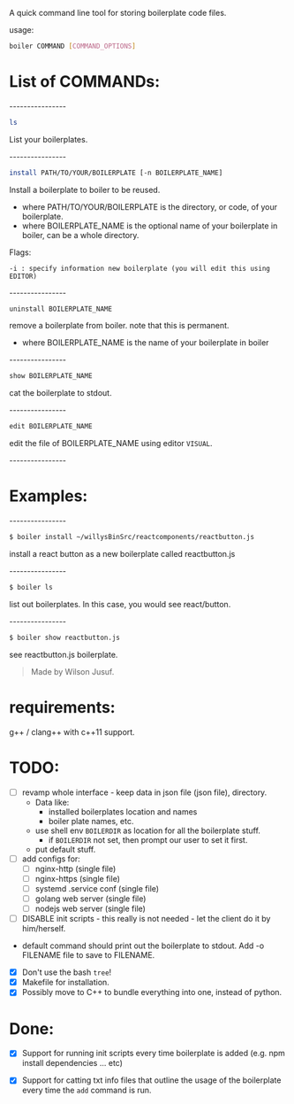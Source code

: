 A quick command line tool for storing boilerplate code files.

usage: 
```sh
boiler COMMAND [COMMAND_OPTIONS]
```
# List of COMMANDs:

\-\-\-\-\-\-\-\-\-\-\-\-\-\-\-\-

```sh
ls
```
List your boilerplates.

\-\-\-\-\-\-\-\-\-\-\-\-\-\-\-\-

```sh
install PATH/TO/YOUR/BOILERPLATE [-n BOILERPLATE_NAME]
```

Install a boilerplate to boiler to be reused.

- where PATH/TO/YOUR/BOILERPLATE is the directory, or code, of your boilerplate.
- where BOILERPLATE_NAME is the optional name of your boilerplate in boiler, can be a whole directory.
    
Flags:

    -i : specify information new boilerplate (you will edit this using EDITOR)
    
\-\-\-\-\-\-\-\-\-\-\-\-\-\-\-\-

```sh
uninstall BOILERPLATE_NAME
```
remove a boilerplate from boiler. note that this is permanent.

- where BOILERPLATE_NAME is the name of your boilerplate in boiler

\-\-\-\-\-\-\-\-\-\-\-\-\-\-\-\-

```sh
show BOILERPLATE_NAME
```
cat the boilerplate to stdout.

\-\-\-\-\-\-\-\-\-\-\-\-\-\-\-\-

```sh
edit BOILERPLATE_NAME
```
edit the file of BOILERPLATE_NAME using editor `VISUAL`.

\-\-\-\-\-\-\-\-\-\-\-\-\-\-\-\-

# Examples:

\-\-\-\-\-\-\-\-\-\-\-\-\-\-\-\-

```sh
$ boiler install ~/willysBinSrc/reactcomponents/reactbutton.js
```
install a react button as a new boilerplate called reactbutton.js

\-\-\-\-\-\-\-\-\-\-\-\-\-\-\-\-

```sh
$ boiler ls
```
list out boilerplates. In this case, you would see react/button.

\-\-\-\-\-\-\-\-\-\-\-\-\-\-\-\-

```sh
$ boiler show reactbutton.js
```
see reactbutton.js boilerplate.

> Made by Wilson Jusuf.

# requirements:
g++ / clang++ with c++11 support.

# TODO:
- [ ] revamp whole interface - keep data in json file (json file), directory.
    -  Data like:
        - installed boilerplates location and names
        - boiler plate names, etc.
    - use shell env `BOILERDIR` as location for all the boilerplate stuff.
        - if `BOILERDIR` not set, then prompt our user to set it first.
    - put default stuff.
- [ ] add configs for:
    - [ ] nginx-http (single file)
    - [ ] nginx-https (single file)
    - [ ] systemd .service conf (single file)
    - [ ] golang web server (single file)
    - [ ] nodejs web server (single file)
 - [ ] DISABLE init scripts - this really is not needed - let the client do it by him/herself.
- default command should print out the boilerplate to stdout. Add -o FILENAME file to save to FILENAME.
- [x] Don't use the bash `tree`!
- [x] Makefile for installation.
- [x] Possibly move to C++ to bundle everything into one, instead of python.

# Done:
- [x] Support for running init scripts every time boilerplate is added (e.g. npm install dependencies ... etc)
- [x] Support for catting txt info files that outline the usage of the boilerplate every time the `add` command is run.


